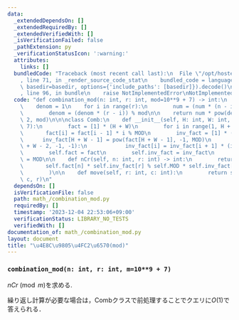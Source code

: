 ```yaml
---
data:
  _extendedDependsOn: []
  _extendedRequiredBy: []
  _extendedVerifiedWith: []
  _isVerificationFailed: false
  _pathExtension: py
  _verificationStatusIcon: ':warning:'
  attributes:
    links: []
  bundledCode: "Traceback (most recent call last):\n  File \"/opt/hostedtoolcache/PyPy/3.10.13/x64/lib/pypy3.10/site-packages/onlinejudge_verify/documentation/build.py\"\
    , line 71, in _render_source_code_stat\n    bundled_code = language.bundle(stat.path,\
    \ basedir=basedir, options={'include_paths': [basedir]}).decode()\n  File \"/opt/hostedtoolcache/PyPy/3.10.13/x64/lib/pypy3.10/site-packages/onlinejudge_verify/languages/python.py\"\
    , line 96, in bundle\n    raise NotImplementedError\nNotImplementedError\n"
  code: "def combination_mod(n: int, r: int, mod=10**9 + 7) -> int:\n    num = 1\n\
    \    denom = 1\n    for i in range(r):\n        num = (num * (n - i)) % mod\n\
    \        denom = (denom * (r - i)) % mod\n\n    return num * pow(denom, mod -\
    \ 2, mod)\n\n\nclass Comb:\n    def __init__(self, H: int, W: int, MOD=10**9 +\
    \ 7):\n        fact = [1] * (H + W)\n        for i in range(1, H + W):\n     \
    \       fact[i] = fact[i - 1] * i % MOD\n        inv_fact = [1] * (H + W)\n  \
    \      inv_fact[H + W - 1] = pow(fact[H + W - 1], -1, MOD)\n        for i in range(H\
    \ + W - 2, -1, -1):\n            inv_fact[i] = inv_fact[i + 1] * (i + 1) % MOD\n\
    \        self.fact = fact\n        self.inv_fact = inv_fact\n        self.MOD\
    \ = MOD\n\n    def nCr(self, n: int, r: int) -> int:\n        return (\n     \
    \       self.fact[n] * self.inv_fact[r] % self.MOD * self.inv_fact[n - r] % self.MOD\n\
    \        )\n\n    def move(self, r: int, c: int):\n        return self.nCr(r +\
    \ c, r)\n"
  dependsOn: []
  isVerificationFile: false
  path: math_/combination_mod.py
  requiredBy: []
  timestamp: '2023-12-04 22:53:06+09:00'
  verificationStatus: LIBRARY_NO_TESTS
  verifiedWith: []
documentation_of: math_/combination_mod.py
layout: document
title: "\u4E8C\u9805\u4FC2\u6570(mod)"
---
```


### `combination_mod(n: int, r: int, m=10**9 + 7)`

$nCr\pmod m$を求める.

繰り返し計算が必要な場合は，Combクラスで前処理することでクエリに$O(1)$で答えられる．